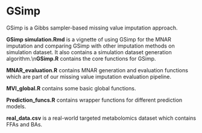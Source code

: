 # GSimp
GSimp is a Gibbs sampler-based missing value imputation approach.

**GSimp simulation.Rmd** is a vignette of using GSimp for the MNAR imputation and comparing GSimp with other imputation methods on simulation dataset. It also contains a simulation dataset generation algorithm.\n**GSimp.R** contains the core functions for GSimp.

**MNAR_evaluation.R** contains MNAR generation and evaluation functions which are part of our missing value imputation evaluation pipeline.

**MVI_global.R** contains some basic global functions.

**Prediction_funcs.R** contains wrapper functions for different prediction models.

**real_data.csv** is a real-world targeted metabolomics dataset which contains FFAs and BAs.
